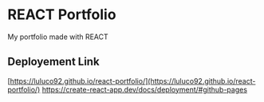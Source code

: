 # REACT Portfolio
My portfolio made with REACT
## Deployement Link
[https://luluco92.github.io/react-portfolio/](https://luluco92.github.io/react-portfolio/)
https://create-react-app.dev/docs/deployment/#github-pages
